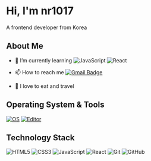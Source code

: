 # Hi, I'm nr1017

A frontend developer from Korea

## About Me

- 🌱 I’m currently learning ![JavaScript](https://img.shields.io/badge/-JavaScript-black?style=plastic&logo=javascript)  ![React](https://img.shields.io/badge/-React-3b2e5a?style=plastic&logo=react)


- 📫 How to reach me [![Gmail Badge](https://img.shields.io/badge/-gmail-c14438?style=for-the-badge&logo=Gmail&logoColor=ffffff)](mailto:annari1017@gmail.com) 

- 🍰 I love to eat and travel

## Operating System & Tools

[![OS](https://img.shields.io/badge/OS-macOS-informational?style=flat-square&logo=apple&logoColor=white)](https://en.wikipedia.org/wiki/MacOS)
[![Editor](https://img.shields.io/badge/Editor-VSCode-blue?style=flat-square&logo=visual-studio-code&logoColor=white)](https://code.visualstudio.com/)

## Technology Stack
  ![HTML5](https://img.shields.io/badge/-HTML5-E34F26?style=plastic&logo=html5&logoColor=white)
  ![CSS3](https://img.shields.io/badge/-CSS3-1572B6?style=plastic&logo=css3)
  ![JavaScript](https://img.shields.io/badge/-JavaScript-black?style=plastic&logo=javascript)
  ![React](https://img.shields.io/badge/-React-3b2e5a?style=plastic&logo=react)
  ![Git](https://img.shields.io/badge/-Git-black?style=plastic&logo=git)
  ![GitHub](https://img.shields.io/badge/-GitHub-181717?style=plastic&logo=github)


